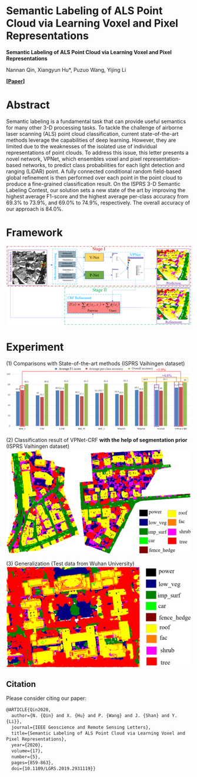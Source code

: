 # Semantic Labeling of ALS Point Cloud via Learning Voxel and Pixel Representations

**Semantic Labeling of ALS Point Cloud via Learning Voxel and Pixel Representations** 

Nannan Qin, Xiangyun Hu*, Puzuo Wang, Yijing Li

**[[Paper](https://doi.org/10.1109/LGRS.2019.2931119)]**

# Abstract
Semantic labeling is a fundamental task that can provide useful semantics for many other 3-D processing tasks. To tackle the challenge of airborne laser scanning (ALS) point cloud classification, current state-of-the-art methods leverage the capabilities of deep learning. However, they are limited due to the weaknesses of the isolated use of individual representations of point clouds. To address this issue, this letter presents a novel network, VPNet, which ensembles voxel and pixel representation-based networks, to predict class probabilities for each light detection and ranging (LiDAR) point. A fully connected conditional random field-based global refinement is then performed over each point in the point cloud to produce a fine-grained classification result. On the ISPRS 3-D Semantic Labeling Contest, our solution sets a new state of the art by improving the highest average F1-score and the highest average per-class accuracy from 69.3% to 73.9%, and 69.0% to 74.9%, respectively. The overall accuracy of our approach is 84.0%.

# Framework
![img](Imgs/framework.png)

# Experiment
(1) Comparisons with State-of-the-art methods (ISPRS Vaihingen dataset)
![img](Imgs/Accuracy.png)

(2) Classification result of VPNet-CRF **with the help of segmentation prior** (ISPRS Vaihingen dataset)
![img](Imgs/Vaihingen.png)

(3) Generalization (Test data from Wuhan University)
![img](Imgs/Whu.png)

## Citation
Please consider citing our paper:

    @ARTICLE{Qin2020,
      author={N. {Qin} and X. {Hu} and P. {Wang} and J. {Shan} and Y. {Li}},
      journal={IEEE Geoscience and Remote Sensing Letters}, 
      title={Semantic Labeling of ALS Point Cloud via Learning Voxel and Pixel Representations}, 
      year={2020},
      volume={17},
      number={5},
      pages={859-863},
      doi={10.1109/LGRS.2019.2931119}}
